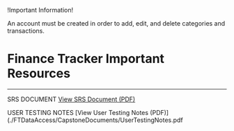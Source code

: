 !Important Information!

An account must be created in order to add, edit, and delete categories and transactions.


# Finance Tracker Important Resources

--------------------------------------

SRS DOCUMENT
[View SRS Document (PDF)](./FTDataAccess/CapstoneDocuments/SRS_Document.pdf)

USER TESTING NOTES
[View User Testing Notes (PDF)](./FTDataAccess/CapstoneDocuments/UserTestingNotes.pdf
